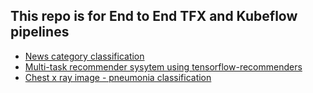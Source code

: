 ## This repo is for End to End TFX and Kubeflow pipelines
* [News category classification](https://github.com/akshaykoul-bit/tfx-kubeflow/tree/newscat)
* [Multi-task recommender sysytem using tensorflow-recommenders](https://github.com/akshaykoul-bit/tfx-kubeflow/tree/tfrecommender)
* [Chest x ray image - pneumonia classification](https://github.com/akshaykoul-bit/tfx-kubeflow/tree/chestxray)
